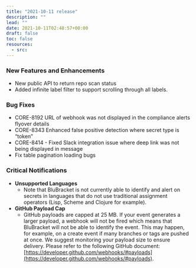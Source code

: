 ```yaml
---
title: "2021-10-11 release"
description: ""
lead: ""
date: 2021-10-11T02:48:57+00:00
draft: false
toc: false
resources:
  - src:
---
```



### New Features and Enhancements
* New public API to return repo scan status
* Added infinite label filter to support scrolling through all labels.

### Bug Fixes

* CORE-8192 URL of webhook was not displayed in the compliance alerts flyover details
* CORE-8343 Enhanced false positive detection where secret type is “token”
* CORE-8414 - Fixed Slack integration issue where deep link was not being displayed in message
* Fix table pagination loading bugs

### Critical Notifications

* **Unsupported Languages**
    * Note that BluBracket is not currently able to identify and alert on secrets in languages that do not use traditional assignment operators (Lisp, Scheme and Clojure for example).
* **GitHub Payload Cap**
    * GitHub payloads are capped at 25 MB. If your event generates a larger payload, a webhook will not be fired which means that BluBracket will not be able to identify the event. This may happen, for example, on a create event if many branches or tags are pushed at once. We suggest monitoring your payload size to ensure delivery. Please refer to the following GitHub document: [https://developer.github.com/webhooks/#payloads](https://developer.github.com/webhooks/#payloads).
